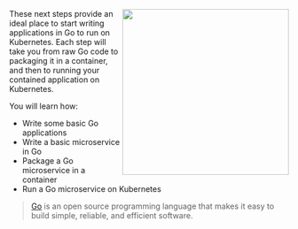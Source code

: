 <img align="right" src="./assets/golang.png" width="300">
These next steps provide an ideal place to start writing applications in Go to run on Kubernetes. Each step will take you from raw Go code to packaging it in a container, and then to running your contained application on Kubernetes.

You will learn how:

- Write some basic Go applications
- Write a basic microservice in Go
- Package a Go microservice in a container
- Run a Go microservice on Kubernetes

> [Go](https://golang.org/) is an open source programming language that makes it easy to build simple, reliable, and efficient software.
